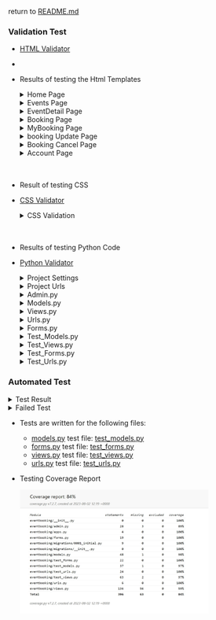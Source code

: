 return to [README.md](README.md)

### Validation Test


- [HTML Validator](https://validator.w3.org/)
  
- 

- Results of testing the Html Templates

   <details>
   <summary>Home Page</summary>
   <img src="static//media/index-validation.jpg" width="60%"><br><br>
   </details>
   <details>
   <summary>Events Page</summary>
   <img src="static//media/event-validation.jpg" width="60%"><br><br>
   </details>
   <details>
   <summary>EventDetail Page</summary>
   <img src="static//media/event-detail-validation.jpg" width="60%"><br><br>
   </details>  
   <details>
   <summary>Booking Page</summary>
   <img src="static//media/bookingform-validation.jpg" width="60%"><br><br>
   </details>
   <details>
   <summary>MyBooking Page</summary>
   <img src="static//media/mybooking-validation.jpg" width="60%"><br><br>
   </details>  
   <details>
   <summary>booking Update Page</summary>
   <img src="static//media/index-validation.jpg" width="60%"><br><br>
   </details> 
   <details>
   <summary>Booking Cancel Page</summary>
   <img src="static//media/delete-validation.jpg" width="60%"><br><br>
   </details> 
   <details>
   <summary>Account Page</summary>
   <img src="static//media/account-validation.jpg" width="60%"><br><br>
   </details><br><br> 

- Result of testing CSS

- [CSS Validator](https://jigsaw.w3.org/css-validator/) 
   <details>
   <summary>CSS Validation</summary>
   <img src="static//media/css-validation.png" width="60%"><br><br>
   </details><br><br>

- Results of testing Python Code

- [Python Validator](https://pep8ci.herokuapp.com/)
   <details>
   <summary>Project Settings</summary>
   <img src="static//media/project-setting-linter.jpg" width="60%"><br><br>
   </details>
   <details>
   <summary>Project Urls</summary>
   <img src="static//media/project-urls-linter.jpg" width="60%"><br><br>
   </details>
   <details>
   <summary>Admin.py</summary>
   <img src="static//media/admin-py-linter.jpg" width="60%"><br><br>
   </details>
   <details>
   <summary>Models.py</summary>
   <img src="static//media/models-py-linter.jpg"><br><br>
   </details>
   <details>
   <summary>Views.py</summary>
   <img src="static//media/views-py-linter.jpg" width="60%"><br><br>
   </details>
   <details>
   <summary>Urls.py</summary>
   <img src="static//media/urls-py-linter.jpg" width="60%"><br><br>
   </details>
   <details>
   <summary>Forms.py</summary>
   <img src="static//media/forms-py-linter.jpg" width="60%"><br><br>
   </details>
   <details>
   <summary>Test_Models.py</summary>
   <img src="static//media/test-models-linter.jpg" width="60%"><br><br>
   </details>
   <details>
   <summary>Test_Views.py</summary>
   <img src="static//media/test-views-linter.jpg" width="60%"><br><br>
   </details>
   <details>
   <summary>Test_Forms.py</summary>
   <img src="static//media/test-forms-linter.jpg" width="60%"><br><br>
   </details>
   <details>
   <summary>Test_Urls.py</summary>
   <img src="static//media/test-urls-linter.jpg" width="60%"><br><br>
   </details>

### Automated Test

   <details>
   <summary>Test Result</summary>
   <img src="static//media/tests-success-result.jpg" width="60%"><br><br>
   </details>
   <details>
   <summary>Failed Test</summary>
   <img src="static//media/failed-test-img.jpg" width="60%"><br><br>
   </details>


- Tests are written for the following files: <br>

  - [models.py](eventbooking/models.py)  test file: [test_models.py](eventbooking/models_forms.py)
  - [forms.py](eventbooking/forms.py)  test file: [test_forms.py](eventbooking/test_forms.py)
  - [views.py](eventbooking/views.py)  test file: [test_views.py](eventbooking/test_views.py)
  - [urls.py](eventbooking/urls.py)  test file: [test_urls.py](eventbooking/test_urls.py)

- Testing Coverage Report
  
  <img src="static//media/coverage-report.jpg" width="80%"><br><br>
